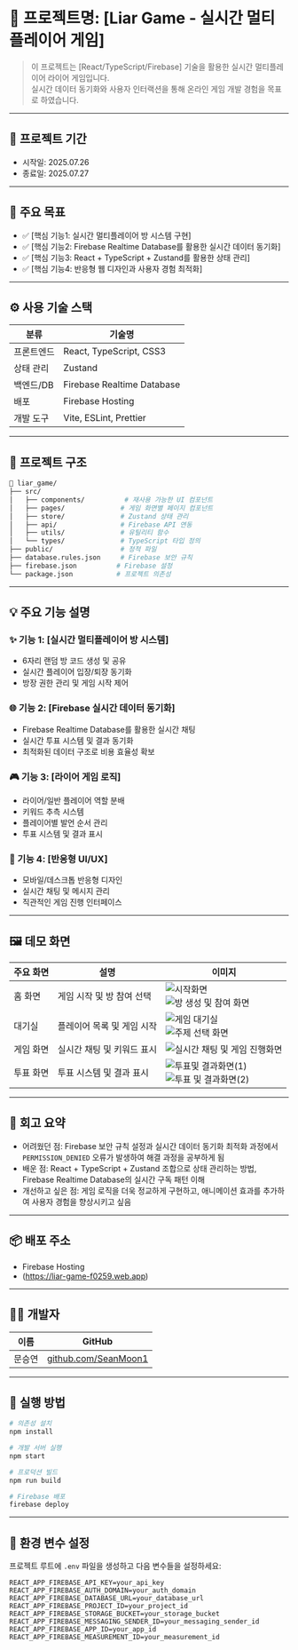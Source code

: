 # 📌 프로젝트명: [Liar Game - 실시간 멀티플레이어 게임]

> 이 프로젝트는 [React/TypeScript/Firebase] 기술을 활용한 실시간 멀티플레이어 라이어 게임입니다.  
> 실시간 데이터 동기화와 사용자 인터랙션을 통해 온라인 게임 개발 경험을 목표로 하였습니다.

---

## 📆 프로젝트 기간

- 시작일: 2025.07.26
- 종료일: 2025.07.27

---

## 🎯 주요 목표

- ✅ [핵심 기능1: 실시간 멀티플레이어 방 시스템 구현]
- ✅ [핵심 기능2: Firebase Realtime Database를 활용한 실시간 데이터 동기화]
- ✅ [핵심 기능3: React + TypeScript + Zustand를 활용한 상태 관리]
- ✅ [핵심 기능4: 반응형 웹 디자인과 사용자 경험 최적화]

---

## ⚙️ 사용 기술 스택

| 분류     | 기술명                            |
|--------|----------------------------------|
| 프론트엔드 | React, TypeScript, CSS3 |
| 상태 관리 | Zustand |
| 백엔드/DB | Firebase Realtime Database |
| 배포 | Firebase Hosting |
| 개발 도구 | Vite, ESLint, Prettier |

---

## 🧱 프로젝트 구조

```bash
📁 liar_game/
├── src/
│   ├── components/          # 재사용 가능한 UI 컴포넌트
│   ├── pages/              # 게임 화면별 페이지 컴포넌트
│   ├── store/              # Zustand 상태 관리
│   ├── api/                # Firebase API 연동
│   ├── utils/              # 유틸리티 함수
│   └── types/              # TypeScript 타입 정의
├── public/                 # 정적 파일
├── database.rules.json     # Firebase 보안 규칙
├── firebase.json          # Firebase 설정
└── package.json           # 프로젝트 의존성
```

---

## 💡 주요 기능 설명

### ✨ 기능 1: [실시간 멀티플레이어 방 시스템]

* 6자리 랜덤 방 코드 생성 및 공유
* 실시간 플레이어 입장/퇴장 동기화
* 방장 권한 관리 및 게임 시작 제어

### 🌐 기능 2: [Firebase 실시간 데이터 동기화]

* Firebase Realtime Database를 활용한 실시간 채팅
* 실시간 투표 시스템 및 결과 동기화
* 최적화된 데이터 구조로 비용 효율성 확보

### 🎮 기능 3: [라이어 게임 로직]

* 라이어/일반 플레이어 역할 분배
* 키워드 추측 시스템
* 플레이어별 발언 순서 관리
* 투표 시스템 및 결과 표시

### 📱 기능 4: [반응형 UI/UX]

* 모바일/데스크톱 반응형 디자인
* 실시간 채팅 및 메시지 관리
* 직관적인 게임 진행 인터페이스

---

## 🖼️ 데모 화면

| 주요 화면 | 설명                      | 이미지 |
| ----- | -------------------------- | ------ |
| 홈 화면  | 게임 시작 및 방 참여 선택 | ![시작화면](./game_picture/시작화면.png)<br>![방 생성 및 참여 화면](./game_picture/방%20생성%20및%20참여%20화면.png) |
| 대기실 | 플레이어 목록 및 게임 시작 | ![게임 대기실](./game_picture/게임%20대기실.png)<br>![주제 선택 화면](./game_picture/주제%20선택%20화면.png) |
| 게임 화면 | 실시간 채팅 및 키워드 표시 | ![실시간 채팅 및 게임 진행화면](./game_picture/실시간%20채팅%20및%20게임%20진행화면.png) |
| 투표 화면 | 투표 시스템 및 결과 표시 | ![투표및 결과화면(1)](./game_picture/투표및%20결과화면(1).png)<br>![투표 및 결과화면(2)](./game_picture/투표%20및%20결과화면(2).png) |
---

## 🧠 회고 요약

* 어려웠던 점: Firebase 보안 규칙 설정과 실시간 데이터 동기화 최적화 과정에서 `PERMISSION_DENIED` 오류가 발생하여 해결 과정을 공부하게 됨
* 배운 점: React + TypeScript + Zustand 조합으로 상태 관리하는 방법, Firebase Realtime Database의 실시간 구독 패턴 이해
* 개선하고 싶은 점: 게임 로직을 더욱 정교하게 구현하고, 애니메이션 효과를 추가하여 사용자 경험을 향상시키고 싶음

---

## 📦 배포 주소

* Firebase Hosting
* (https://liar-game-f0259.web.app)

---

## 🙋‍♀️ 개발자

| 이름  | GitHub                                           |
| --- | ------------------------------------------------ |
| 문승연 | [github.com/SeanMoon1](https://github.com/SeanMoon1) |

---

## 🚀 실행 방법

```bash
# 의존성 설치
npm install

# 개발 서버 실행
npm start

# 프로덕션 빌드
npm run build

# Firebase 배포
firebase deploy
```

---

## 🔧 환경 변수 설정

프로젝트 루트에 `.env` 파일을 생성하고 다음 변수들을 설정하세요:

```env
REACT_APP_FIREBASE_API_KEY=your_api_key
REACT_APP_FIREBASE_AUTH_DOMAIN=your_auth_domain
REACT_APP_FIREBASE_DATABASE_URL=your_database_url
REACT_APP_FIREBASE_PROJECT_ID=your_project_id
REACT_APP_FIREBASE_STORAGE_BUCKET=your_storage_bucket
REACT_APP_FIREBASE_MESSAGING_SENDER_ID=your_messaging_sender_id
REACT_APP_FIREBASE_APP_ID=your_app_id
REACT_APP_FIREBASE_MEASUREMENT_ID=your_measurement_id
```

